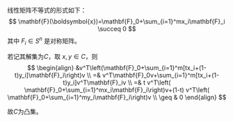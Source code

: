 线性矩阵不等式的形式如下：
$$ \mathbf{F}(\boldsymbol{x})=\mathbf{F}_0+\sum_{i=1}^mx_i\mathbf{F}_i \succeq 0 $$
其中 $F_i \in S^n$ 是对称矩阵。

若记其解集为$C$，取 $x,y \in C$，则
$$ 
\begin{align}
&v^T\left(\mathbf{F}_0+\sum_{i=1}^m[tx_i+(1-t)y_i]\mathbf{F}_i\right)v  \\
=& v^T\mathbf{F}_0v+\sum_{i=1}^m[tx_i+(1-t)y_i]v^T\mathbf{F}_iv  \\
=& t v^T\left( \mathbf{F}_0+\sum_{i=1}^mx_i\mathbf{F}_i\right)v+(1-t) v^T\left( \mathbf{F}_0+\sum_{i=1}^my_i\mathbf{F}_i\right)v \\
\geq & 0
\end{align}
$$

故$C$为凸集。




